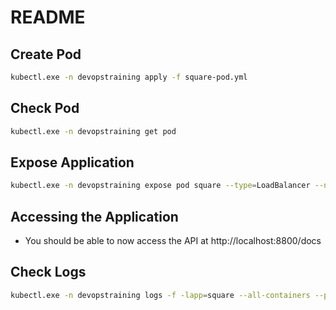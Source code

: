 # README

## Create Pod
```bash
kubectl.exe -n devopstraining apply -f square-pod.yml
```

## Check Pod
```bash
kubectl.exe -n devopstraining get pod
```

## Expose Application
```bash
kubectl.exe -n devopstraining expose pod square --type=LoadBalancer --name=square-service
```

## Accessing the Application
- You should be able to now access the API at http://localhost:8800/docs


## Check Logs
```bash
kubectl.exe -n devopstraining logs -f -lapp=square --all-containers --prefix --timestamps --since=30m
```
